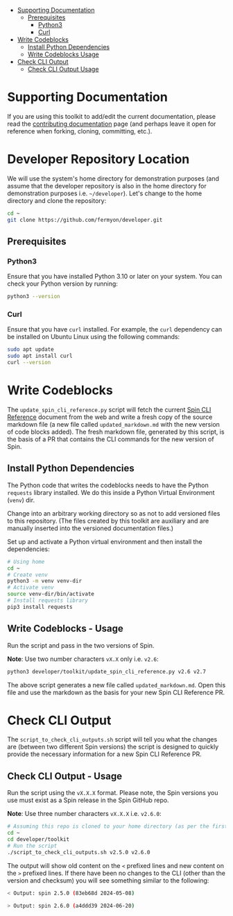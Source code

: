 - [Supporting Documentation](#supporting-documentation)
  - [Prerequisites](#prerequisites)
    - [Python3](#python3)
    - [Curl](#curl)
- [Write Codeblocks](#write-codeblocks)
  - [Install Python Dependencies](#install-python-dependencies)
  - [Write Codeblocks Usage](#write-codeblocks-usage)
- [Check CLI Output](#check-cli-output)
  - [Check CLI Output Usage](#check-cli-output-usage)

# Supporting Documentation

If you are using this toolkit to add/edit the current documentation, please read the [contributing documentation](https://spinframework.dev/v2/contributing-docs) page (and perhaps leave it open for reference when forking, cloning, committing, etc.).

# Developer Repository Location

We will use the system's home directory for demonstration purposes (and assume that the developer repository is also in the home directory for demonstration purposes i.e. `~/developer`). Let's change to the home directory and clone the repository:

```bash
cd ~
git clone https://github.com/fermyon/developer.git
```

## Prerequisites

### Python3

Ensure that you have installed Python 3.10 or later on your system. You can check your Python version by running:

```bash
python3 --version
```

### Curl

Ensure that you have `curl` installed. For example, the `curl` dependency can be installed on Ubuntu Linux using the following commands:

```bash
sudo apt update
sudo apt install curl
curl --version
```

# Write Codeblocks

The `update_spin_cli_reference.py` script will fetch the current [Spin CLI Reference](https://spinframework.dev/v2/cli-reference) document from the web and write a fresh copy of the source markdown file (a new file called `updated_markdown.md` with the new version of code blocks added). The fresh markdown file, generated by this script, is the basis of a PR that contains the CLI commands for the new version of Spin.

## Install Python Dependencies

The Python code that writes the codeblocks needs to have the Python `requests` library installed. We do this inside a Python Virtual Environment (`venv`) dir.

Change into an arbitrary working directory so as not to add versioned files to this repository. (The files created by this toolkit are auxiliary and are manually inserted into the versioned documentation files.)

Set up and activate a Python virtual environment and then install the dependencies:

```bash
# Using home
cd ~
# Create venv
python3 -m venv venv-dir
# Activate venv
source venv-dir/bin/activate
# Install requests library
pip3 install requests
```

## Write Codeblocks - Usage

Run the script and pass in the two versions of Spin.

**Note**: Use two number characters `vX.X` only i.e. `v2.6`:

```bash
python3 developer/toolkit/update_spin_cli_reference.py v2.6 v2.7
```

The above script generates a new file called `updated_markdown.md`. Open this file and use the markdown as the basis for your new Spin CLI Reference PR.

# Check CLI Output

The `script_to_check_cli_outputs.sh` script will tell you what the changes are (between two different Spin versions) the script is designed to quickly provide the necessary information for a new Spin CLI Reference PR.

## Check CLI Output - Usage

Run the script using the `vX.X.X` format. Please note, the Spin versions you use must exist as a Spin release in the Spin GitHub repo.

**Note**: Use three number characters `vX.X.X` i.e. `v2.6.0`:

```bash
# Assuming this repo is cloned to your home directory (as per the first example also)
cd ~
cd developer/toolkit
# Run the script
./script_to_check_cli_outputs.sh v2.5.0 v2.6.0
```

The output will show old content on the `<` prefixed lines and new content on the `>` prefixed lines. If there have been no changes to the CLI (other than the version and checksum) you will see something similar to the following:

```bash
< Output: spin 2.5.0 (83eb68d 2024-05-08)

> Output: spin 2.6.0 (a4ddd39 2024-06-20)
```
